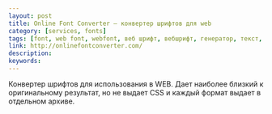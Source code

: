 ```yaml
---
layout: post
title: Online Font Converter — конвертер шрифтов для web
category: [services, fonts]
tags: [font, web font, webfont, веб шрифт, вебшрифт, генератор, текст, шрифт]
link: http://onlinefontconverter.com/
description:
keywords:
---
```


<p>Конвертер шрифтов для использования в WEB. Дает наиболее близкий к оригинальному результат, но не выдает CSS и каждый формат выдает в отдельном архиве.</p>
